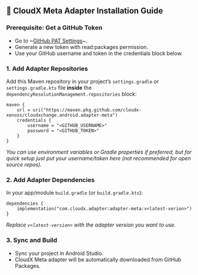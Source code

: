 
## 🚀 CloudX Meta Adapter Installation Guide
### Prerequisite: Get a GitHub Token
* Go to ~[GitHub PAT Settings](https://github.com/settings/tokens)~.
* Generate a new token with read:packages permission.
* Use your GitHub username and token in the credentials block below.


### 1. Add Adapter Repositories
Add this Maven repository in your project’s `settings.gradle` or `settings.gradle.kts` file **inside** the `dependencyResolutionManagement.repositories` block:
```
maven {
    url = uri("https://maven.pkg.github.com/cloudx-xenoss/cloudxchange.android.adapter-meta")
    credentials {
        username = "<GITHUB_USERNAME>"
        password = "<GITHUB_TOKEN>"
    }
}
```
*You can use environment variables or Gradle properties if preferred, but for quick setup just put your username/token here (not recommended for open source repos).*

### 2. Add Adapter Dependencies
In your app/module `build.gradle` (or `build.gradle.kts`):
```
dependencies {
    implementation("com.cloudx.adapter:adapter-meta:v<latest-verion>")
}
```

*Replace* *`v<latest-version>`* *with the adapter version you want to use.*

### 3. Sync and Build
* Sync your project in Android Studio.
* CloudX Meta adapter will be automatically downloaded from GitHub Packages.

